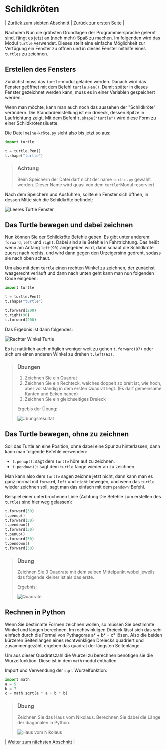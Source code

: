 # Schildkröten

| [Zurück zum siebten Abschnitt](07Wiederholungen.md) | [Zurück zur ersten Seite](README.md) |

Nachdem Nun die gröbsten Grundlagen der Programmiersprache gelernt sind, fängt es jetzt an (noch mehr) Spaß zu machen. Im folgenden wird das Modul `turtle` verwendet. Dieses stellt eine einfache Möglichkeit zur Verfügung ein Fenster zu öffnen und in dieses Fenster mithilfe eines `turtles` zu zeichnen.

## Erstellen des Fensters

Zunächst muss das `turtle`-modul geladen werden. Danach wird das Fenster geöffnet mit dem Befehl `turtle.Pen()`. Damit später in dieses Fenster gezeichnet werden kann, muss es in einer Variablen gespeichert werden.

Wenn man möchte, kann man auch noch das aussehen der "Schildkröte" verändern. Die Standardeinstellung ist ein dreieck, dessen Spitze in Laufrichtung zeigt. Mit dem Befehl `t.shape("turtle")` wird diese Form zu einer Schildkrötensiluette.

Die Datei `meine-kröte.py` sieht also bis jetzt so aus:

```python
import turtle

t = turtle.Pen()
t.shape("turtle")
```

> ### Achtung
> Beim Speichern der Datei darf nicht der name `turtle.py` gewählt werden. Dieser Name wird quasi von dem `turtle`-Modul reserviert.

Nach dem Speichern und Ausführen, sollte ein Fenster sich öffnen, in dessen Mitte sich die Schildkröte befindet:

![Leeres Turtle Fenster](img/leerturtle.png)

## Das Turtle bewegen und dabei zeichnen

Nun können Sie der Schildkröte Befehle geben. Es gibt unter anderem: `forward`, `left` und `right`. Dabei sind alle Befehle in Fahrtrichtung. Das heißt wenn am Anfang `left(90)` angegeben wird, dann schaut die Schildkröte zuerst nach rechts, und wird dann gegen den Urzeigersinn gedreht, sodass sie nach oben schaut.

Um also mit dem `turtle` einen rechten Winkel zu zeichnen, der zunächst waagerecht verläuft und dann nach unten geht kann man nun folgenden Code eingeben:

```python
import turtle

t = turtle.Pen()
t.shape("turtle")

t.forward(200)
t.right(90)
t.forward(200)
```
Das Ergebnis ist dann folgendes:

![Rechter Winkel Turtle](img/turtlerightangle.png)

Es ist natürlich auch möglich weniger weit zu gehen `t.forward(87)` oder sich um einen anderen Winkel zu drehen `t.left(63)`.

> ### Übungen
> 1. Zeichnen Sie ein Quadrat
> 1. Zeichnen Sie ein Rechteck, welches doppelt so breit ist, wie hoch, aber vollständig in dem ersten Quadrat liegt. (Es darf gemeinsame Kanten und Ecken haben)
> 1. Zeichnen Sie ein gleichseitiges Dreieck
> 
> Ergebis der Übung:
> 
> ![Übungsresultat](img/turtleshapes.png)

## Das Turtle bewegen, ohne zu zeichnen

Soll das Turtle an eine Position, ohne dabei eine Spur zu hinterlassen, dann kann man folgende Befehle verwenden:

 * `t.penup()`: sagt dem `turtle` höre auf zu zeichnen.
 * `t.pendown()`: sagt dem `turtle` fange wieder an zu zeichnen.

Man kann also dem `turtle` sagen zeichne jetzt nicht, dann kann man es ganz normal mit `forward`, `left` und `right` bewegen, und wenn das `turtle` wieder zeichnen soll, sagt man das einfach mit dem `pendown`-Befehl.

Beispiel einer unterbrochenen Linie (Achtung Die Befehle zum erstellen des `turtles` sind hier weg gelassen):

```python
t.forward(30)
t.penup()
t.forward(30)
t.pendown()
t.forward(30)
t.penup()
t.forward(30)
t.pendown()
t.forward(30)
```

> ### Übung
> Zeichnen Sie 3 Quadrate mit dem selben Mittelpunkt wobei jeweils das folgende kleiner ist als das erste.
> 
> Ergebnis:
> 
> ![Quadrate](img/turtlequadrate.png)

## Rechnen in Python

Wenn Sie bestimmte Formen zeichnen wollen, so müssen Sie bestimmte Winkel und längen berechnen. Im rechtwinkligen Dreieck lässt sich das sehr einfach durch die Formel von Pythagoras a² + b² = c² lösen. Also die beiden kürzeren Seitenlängen eines rechtwinkligen Dreiecks quadriert und zusammengezählt ergeben das quadrat der längsten Seitenlänge.

Um aus dieser Quadratszahl die Wurzel zu berechnen benötigen sie die Wurzelfunktion. Diese ist in dem `math` modul enthalten.

Import und Verwendung der `sqrt` Wurzelfunktion:

```python
import math
a = 5
b = 7
c = math.sqrt(a * a + b * b)
```

> ### Übung
> 
> Zeichnen Sie das Haus vom Nikolaus. Berechnen Sie dabei die Länge der diagonalen in Python.
> 
> ![Haus vom Nikolaus](img/nikolaushaus.png)

| [Weiter zum nächsten Abschnitt](09nope.md) |
